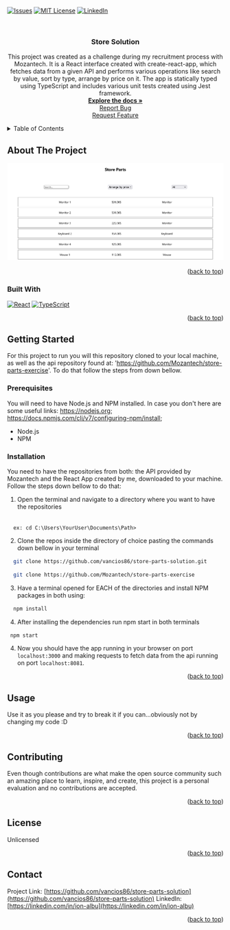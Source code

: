 <div id="top"></div>

<!-- PROJECT SHIELDS -->
<!--
*** I'm using markdown "reference style" links for readability.
*** Reference links are enclosed in brackets [ ] instead of parentheses ( ).
*** See the bottom of this document for the declaration of the reference variables
*** for contributors-url, forks-url, etc. This is an optional, concise syntax you may use.
*** https://www.markdownguide.org/basic-syntax/#reference-style-links
-->

[![Issues][issues-shield]][issues-url]
[![MIT License][license-shield]][license-url]
[![LinkedIn][linkedin-shield]][linkedin-url]

<!-- PROJECT Presentation-->
<br />
<div align="center">

<h3 align="center">Store Solution</h3>

  <p align="center">
    This project was created as a challenge during my recruitment process with Mozantech. It is a React interface created with create-react-app, which fetches data from a given API and performs various operations like search by value, sort by type, arrange by price on it. The app is statically typed using TypeScript and includes various unit tests created using Jest framework.  
    <br />
    <a href="https://github.com/vancios86/store-parts-solution"><strong>Explore the docs »</strong></a>
    <br />
    <a href="https://github.com/vancios86/store-parts-solution/issues">Report Bug</a>
    <br />
    <a href="https://github.com/vancios86/store-parts-solution/issues">Request Feature</a>
  </p>
</div>

<!-- TABLE OF CONTENTS -->
<details>
  <summary>Table of Contents</summary>
  <ol>
    <li>
      <a href="#about-the-project">About The Project</a>
      <ul>
        <li><a href="#built-with">Built With</a></li>
      </ul>
    </li>
    <li>
      <a href="#getting-started">Getting Started</a>
      <ul>
        <li><a href="#prerequisites">Prerequisites</a></li>
        <li><a href="#installation">Installation</a></li>
      </ul>
    </li>
    <li><a href="#usage">Usage</a></li>
    <li><a href="#contact">Contact</a></li>
  </ol>
</details>

<!-- ABOUT THE PROJECT -->

## About The Project

![Product Name Screen Shot][product-screenshot]

<p align="right">(<a href="#top">back to top</a>)</p>

### Built With

[![React][react.js]][react-url]
[![TypeScript][typescriptlang.org]][typescript-url]

<p align="right">(<a href="#top">back to top</a>)</p>

<!-- GETTING STARTED -->

## Getting Started

For this project to run you will this repository cloned to your local machine, as well as the api repository found at: 'https://github.com/Mozantech/store-parts-exercise'.
To do that follow the steps from down bellow.

### Prerequisites

You will need to have Node.js and NPM installed. In case you don't here are some useful links: https://nodejs.org; https://docs.npmjs.com/cli/v7/configuring-npm/install;

- Node.js
- NPM

### Installation

You need to have the repositories from both: the API provided by Mozantech and the React App created by me, downloaded to your machine. Follow the steps down bellow to do that:

1. Open the terminal and navigate to a directory where you want to have the repositories

<code>
  ex: cd C:\Users\YourUser\Documents\Path>
</code>

2. Clone the repos inside the directory of choice pasting the commands down bellow in your terminal

```sh
  git clone https://github.com/vancios86/store-parts-solution.git
```

```sh
  git clone https://github.com/Mozantech/store-parts-exercise
```

3. Have a terminal opened for EACH of the directories and install NPM packages in both using:

```sh
  npm install
```

4. After installing the dependencies run npm start in both terminals

```sh
 npm start
```

4. Now you should have the app running in your browser on port <code>localhost:3000</code> and making requests to fetch data from the api running on port <code>localhost:8081</code>.

<p align="right">(<a href="#top">back to top</a>)</p>

<!-- USAGE EXAMPLES -->

## Usage

Use it as you please and try to break it if you can...obviously not by changing my code :D

<p align="right">(<a href="#top">back to top</a>)</p>

<!-- CONTRIBUTING -->

## Contributing

Even though contributions are what make the open source community such an amazing place to learn, inspire, and create, this project is a personal evaluation and no contributions are accepted.

<p align="right">(<a href="#top">back to top</a>)</p>

<!-- LICENSE -->

## License

Unlicensed

<p align="right">(<a href="#top">back to top</a>)</p>

<!-- CONTACT -->

## Contact

Project Link: [https://github.com/vancios86/store-parts-solution](https://github.com/vancios86/store-parts-solution)
LinkedIn: [https://linkedin.com/in/ion-albu](https://linkedin.com/in/ion-albu)

<p align="right">(<a href="#top">back to top</a>)</p>

<!-- MARKDOWN LINKS & IMAGES -->
<!-- https://www.markdownguide.org/basic-syntax/#reference-style-links -->

[issues-shield]: https://img.shields.io/github/issues/vancios86/store-parts-solution.svg?style=for-the-badge
[issues-url]: https://github.com/vancios86/store-parts-solution/issues
[license-shield]: https://img.shields.io/github/license/vancios86/store-parts-solution.svg?style=for-the-badge
[license-url]: https://github.com/vancios86/store-parts-solution/blob/master/LICENSE.txt
[linkedin-shield]: https://img.shields.io/badge/-LinkedIn-black.svg?style=for-the-badge&logo=linkedin&colorB=555
[linkedin-url]: https://linkedin.com/in/ion-albu
[product-screenshot]: public/app-scrshot.png
[react.js]: https://img.shields.io/badge/React-20232A?style=for-the-badge&logo=react&logoColor=61DAFB
[react-url]: https://reactjs.org/
[typescriptlang.org]: https://badges.frapsoft.com/typescript/code/typescript.svg?v=101
[typescript-url]: https://www.typescriptlang.org/
